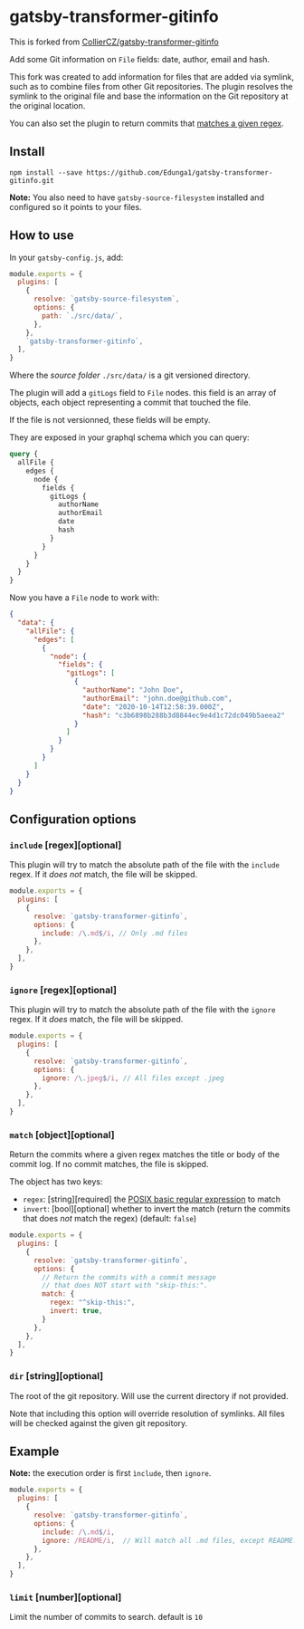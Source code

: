 # gatsby-transformer-gitinfo

This is forked from [CollierCZ/gatsby-transformer-gitinfo](https://github.com/CollierCZ/gatsby-transformer-gitinfo)

Add some Git information on `File` fields:
date, author, email and hash.

This fork was created to add information for files that are added via symlink,
such as to combine files from other Git repositories.
The plugin resolves the symlink to the original file
and base the information on the Git repository at the original location.

You can also set the plugin to return commits that [matches a given regex](#matching-objectoptional).

## Install

`npm install --save https://github.com/Edunga1/gatsby-transformer-gitinfo.git`

**Note:** You also need to have `gatsby-source-filesystem` installed
and configured so it points to your files.

## How to use

In your `gatsby-config.js`, add:

```javascript
module.exports = {
  plugins: [
    {
      resolve: `gatsby-source-filesystem`,
      options: {
        path: `./src/data/`,
      },
    },
    `gatsby-transformer-gitinfo`,
  ],
}
```

Where the _source folder_ `./src/data/` is a git versioned directory.

The plugin will add a `gitLogs` field to `File` nodes.
this field is an array of objects, each object representing a commit that touched the file.

If the file is not versionned, these fields will be empty.

They are exposed in your graphql schema which you can query:

```graphql
query {
  allFile {
    edges {
      node {
        fields {
          gitLogs {
            authorName
            authorEmail
            date
            hash
          }
        }
      }
    }
  }
}
```

Now you have a `File` node to work with:

```json
{
  "data": {
    "allFile": {
      "edges": [
        {
          "node": {
            "fields": {
              "gitLogs": [
                {
                  "authorName": "John Doe",
                  "authorEmail": "john.doe@github.com",
                  "date": "2020-10-14T12:58:39.000Z",
                  "hash": "c3b6898b288b3d8844ec9e4d1c72dc049b5aeea2"
                }
              ]
            }
          }
        }
      ]
    }
  }
}
```

## Configuration options

### `include` [regex][optional]

This plugin will try to match the absolute path of the file with the `include` regex.
If it *does not* match, the file will be skipped.

```javascript
module.exports = {
  plugins: [
    {
      resolve: `gatsby-transformer-gitinfo`,
      options: {
        include: /\.md$/i, // Only .md files
      },
    },
  ],
}
```

### `ignore` [regex][optional]

This plugin will try to match the absolute path of the file with the `ignore` regex.
If it *does* match, the file will be skipped.

```javascript
module.exports = {
  plugins: [
    {
      resolve: `gatsby-transformer-gitinfo`,
      options: {
        ignore: /\.jpeg$/i, // All files except .jpeg
      },
    },
  ],
}
```

### `match` [object][optional]

Return the commits where a given regex matches the title or body of the commit log.
If no commit matches, the file is skipped.

The object has two keys:

* `regex`: [string][required] the [POSIX basic regular expression](https://en.wikibooks.org/wiki/Regular_Expressions/POSIX_Basic_Regular_Expressions) to match
* `invert`: [bool][optional] whether to invert the match (return the commits that does *not* match the regex) (default: `false`)

```javascript
module.exports = {
  plugins: [
    {
      resolve: `gatsby-transformer-gitinfo`,
      options: {
        // Return the commits with a commit message
        // that does NOT start with "skip-this:".
        match: {
          regex: "^skip-this:",
          invert: true,
        }
      },
    },
  ],
}
```

### **`dir`** [string][optional]

The root of the git repository.
Will use the current directory if not provided.

Note that including this option will override resolution of symlinks.
All files will be checked against the given git repository.

## Example

**Note:** the execution order is first `ìnclude`, then `ignore`.

```javascript
module.exports = {
  plugins: [
    {
      resolve: `gatsby-transformer-gitinfo`,
      options: {
        include: /\.md$/i,
        ignore: /README/i,  // Will match all .md files, except README.md
      },
    },
  ],
}
```

### **`limit`** [number][optional]

Limit the number of commits to search. default is `10`

